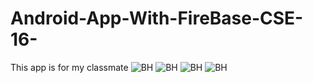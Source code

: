 # Android-App-With-FireBase-CSE-16-
This app is for my classmate
![BH](one.jpg)
![BH](two.jpg)
![BH](three.jpg)
![BH](four.jpg)
